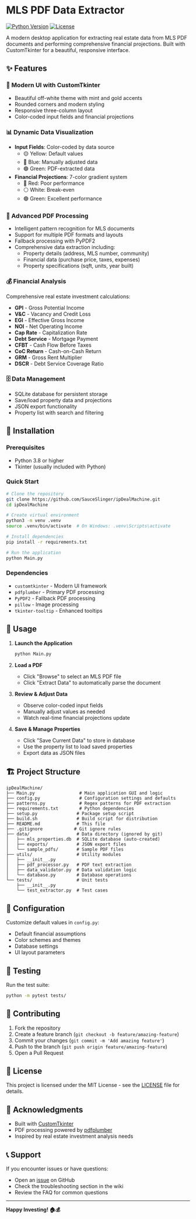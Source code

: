# MLS PDF Data Extractor

[![Python Version](https://img.shields.io/badge/python-3.8+-blue.svg)](https://www.python.org/downloads/)
[![License](https://img.shields.io/badge/license-MIT-green.svg)](LICENSE)

A modern desktop application for extracting real estate data from MLS PDF documents and performing comprehensive financial projections. Built with CustomTkinter for a beautiful, responsive interface.

## ✨ Features

### 🎨 Modern UI with CustomTkinter
- Beautiful off-white theme with mint and gold accents
- Rounded corners and modern styling
- Responsive three-column layout
- Color-coded input fields and financial projections

### 📊 Dynamic Data Visualization
- **Input Fields**: Color-coded by data source
  - 🟡 Yellow: Default values
  - 🔵 Blue: Manually adjusted data
  - 🟢 Green: PDF-extracted data
- **Financial Projections**: 7-color gradient system
  - 🔴 Red: Poor performance
  - ⚪ White: Break-even
  - 🟢 Green: Excellent performance

### 🤖 Advanced PDF Processing
- Intelligent pattern recognition for MLS documents
- Support for multiple PDF formats and layouts
- Fallback processing with PyPDF2
- Comprehensive data extraction including:
  - Property details (address, MLS number, community)
  - Financial data (purchase price, taxes, expenses)
  - Property specifications (sqft, units, year built)

### 💰 Financial Analysis
Comprehensive real estate investment calculations:
- **GPI** - Gross Potential Income
- **V&C** - Vacancy and Credit Loss
- **EGI** - Effective Gross Income
- **NOI** - Net Operating Income
- **Cap Rate** - Capitalization Rate
- **Debt Service** - Mortgage Payment
- **CFBT** - Cash Flow Before Taxes
- **CoC Return** - Cash-on-Cash Return
- **GRM** - Gross Rent Multiplier
- **DSCR** - Debt Service Coverage Ratio

### 🗄️ Data Management
- SQLite database for persistent storage
- Save/load property data and projections
- JSON export functionality
- Property list with search and filtering

## 🚀 Installation

### Prerequisites
- Python 3.8 or higher
- Tkinter (usually included with Python)

### Quick Start
```bash
# Clone the repository
git clone https://github.com/SauceSlinger/ipDealMachine.git
cd ipDealMachine

# Create virtual environment
python3 -m venv .venv
source .venv/bin/activate  # On Windows: .venv\Scripts\activate

# Install dependencies
pip install -r requirements.txt

# Run the application
python Main.py
```

### Dependencies
- `customtkinter` - Modern UI framework
- `pdfplumber` - Primary PDF processing
- `PyPDF2` - Fallback PDF processing
- `pillow` - Image processing
- `tkinter-tooltip` - Enhanced tooltips

## 📖 Usage

1. **Launch the Application**
   ```bash
   python Main.py
   ```

2. **Load a PDF**
   - Click "Browse" to select an MLS PDF file
   - Click "Extract Data" to automatically parse the document

3. **Review & Adjust Data**
   - Observe color-coded input fields
   - Manually adjust values as needed
   - Watch real-time financial projections update

4. **Save & Manage Properties**
   - Click "Save Current Data" to store in database
   - Use the property list to load saved properties
   - Export data as JSON files

## 🏗️ Project Structure

```
ipDealMachine/
├── Main.py                 # Main application GUI and logic
├── config.py               # Configuration settings and defaults
├── patterns.py             # Regex patterns for PDF extraction
├── requirements.txt        # Python dependencies
├── setup.py               # Package setup script
├── build.sh               # Build script for distribution
├── README.md              # This file
├── .gitignore            # Git ignore rules
├── data/                  # Data directory (ignored by git)
│   ├── mls_properties.db  # SQLite database (auto-created)
│   ├── exports/           # JSON export files
│   └── sample_pdfs/       # Sample PDF files
├── utils/                 # Utility modules
│   ├── __init__.py
│   ├── pdf_processor.py   # PDF text extraction
│   ├── data_validator.py  # Data validation logic
│   └── database.py        # Database operations
└── tests/                 # Unit tests
    ├── __init__.py
    └── test_extractor.py  # Test cases
```

## 🔧 Configuration

Customize default values in `config.py`:
- Default financial assumptions
- Color schemes and themes
- Database settings
- UI layout parameters

## 🧪 Testing

Run the test suite:
```bash
python -m pytest tests/
```

## 🤝 Contributing

1. Fork the repository
2. Create a feature branch (`git checkout -b feature/amazing-feature`)
3. Commit your changes (`git commit -m 'Add amazing feature'`)
4. Push to the branch (`git push origin feature/amazing-feature`)
5. Open a Pull Request

## 📝 License

This project is licensed under the MIT License - see the [LICENSE](LICENSE) file for details.

## 🙏 Acknowledgments

- Built with [CustomTkinter](https://github.com/TomSchimansky/CustomTkinter)
- PDF processing powered by [pdfplumber](https://github.com/jsvine/pdfplumber)
- Inspired by real estate investment analysis needs

## 📞 Support

If you encounter issues or have questions:
- Open an [issue](https://github.com/yourusername/ipDealMachine/issues) on GitHub
- Check the troubleshooting section in the wiki
- Review the FAQ for common questions

---

**Happy Investing! 🏠💰**